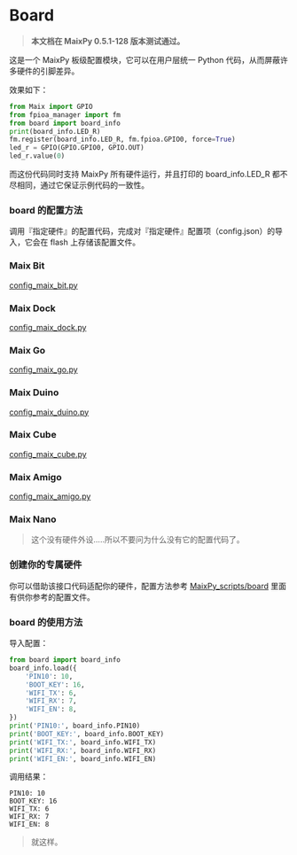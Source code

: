 Board
=======

> **本文档在 MaixPy 0.5.1-128 版本测试通过。**

这是一个 MaixPy 板级配置模块，它可以在用户层统一 Python 代码，从而屏蔽许多硬件的引脚差异。

效果如下：

```python
from Maix import GPIO
from fpioa_manager import fm
from board import board_info
print(board_info.LED_R)
fm.register(board_info.LED_R, fm.fpioa.GPIO0, force=True)
led_r = GPIO(GPIO.GPIO0, GPIO.OUT)
led_r.value(0)
```

而这份代码同时支持 MaixPy 所有硬件运行，并且打印的 board_info.LED_R 都不尽相同，通过它保证示例代码的一致性。

### board 的配置方法

调用『指定硬件』的配置代码，完成对『指定硬件』配置项（config.json）的导入，它会在 flash 上存储该配置文件。

### Maix Bit

[config_maix_bit.py](https://github.com/sipeed/MaixPy_scripts/tree/master/board/config_maix_bit.py)

### Maix Dock

[config_maix_dock.py](https://github.com/sipeed/MaixPy_scripts/tree/master/board/config_maix_dock.py)

### Maix Go

[config_maix_go.py](https://github.com/sipeed/MaixPy_scripts/tree/master/board/config_maix_go.py)

### Maix Duino

[config_maix_duino.py](https://github.com/sipeed/MaixPy_scripts/tree/master/board/config_maix_duino.py)

### Maix Cube

[config_maix_cube.py](https://github.com/sipeed/MaixPy_scripts/tree/master/board/config_maix_cube.py)

### Maix Amigo

[config_maix_amigo.py](https://github.com/sipeed/MaixPy_scripts/tree/master/board/config_maix_amigo.py)

### Maix Nano

> 这个没有硬件外设.....所以不要问为什么没有它的配置代码了。

### 创建你的专属硬件

你可以借助该接口代码适配你的硬件，配置方法参考 [MaixPy_scripts/board](https://github.com/sipeed/MaixPy_scripts/tree/master/board) 里面有供你参考的配置文件。

### board 的使用方法

导入配置：

```python
from board import board_info
board_info.load({
    'PIN10': 10,
    'BOOT_KEY': 16,
    'WIFI_TX': 6,
    'WIFI_RX': 7,
    'WIFI_EN': 8,
})
print('PIN10:', board_info.PIN10)
print('BOOT_KEY:', board_info.BOOT_KEY)
print('WIFI_TX:', board_info.WIFI_TX)
print('WIFI_RX:', board_info.WIFI_RX)
print('WIFI_EN:', board_info.WIFI_EN)
```

调用结果：

```shell
PIN10: 10
BOOT_KEY: 16
WIFI_TX: 6
WIFI_RX: 7
WIFI_EN: 8
```

> 就这样。
